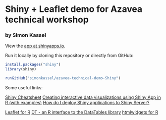 # Shiny + Leaflet demo for Azavea technical workshop

### by Simon Kassel

View the [app at shinyapps.io](https://simonkassel.shinyapps.io/azavea_technical_demo_shiny/).

Run it locally by cloning this repository or directly from GitHub:

```R
install.packages("shiny")
library(shiny)

runGitHub("simonkassel/azavea-technical-demo-Shiny")
```

Some useful links:

[Shiny Cheatsheet](https://www.rstudio.com/wp-content/uploads/2015/02/shiny-cheatsheet.pdf)
[Creating interactive data visualizations using Shiny App in R (with examples)](https://www.analyticsvidhya.com/blog/2016/10/creating-interactive-data-visualization-using-shiny-app-in-r-with-examples/#two)
[How do I deploy Shiny applications to Shiny Server?](https://support.rstudio.com/hc/en-us/articles/221319028-How-do-I-deploy-Shiny-applications-to-Shiny-Server-)

[Leaflet for R](https://rstudio.github.io/leaflet/)
[DT - an R interface to the DataTables library](https://rstudio.github.io/DT/)
[htmlwidgets for R](http://www.htmlwidgets.org/)


